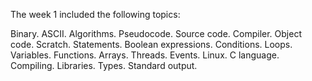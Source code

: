 The week 1 included the following topics:

Binary. 
ASCII. 
Algorithms. 
Pseudocode. 
Source code. 
Compiler. 
Object code. 
Scratch. 
Statements. 
Boolean expressions. 
Conditions. 
Loops. 
Variables. 
Functions. 
Arrays. 
Threads. 
Events.
Linux. 
C language. 
Compiling. 
Libraries. 
Types. 
Standard output.
